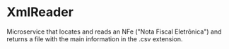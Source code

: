 # XmlReader
Microservice that locates and reads an NFe ("Nota Fiscal Eletrônica") and returns a file with the main information in the .csv extension.
